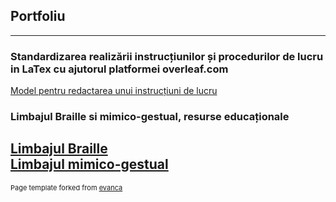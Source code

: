 ## Portfoliu
---
### Standardizarea realizării instrucțiunilor și procedurilor de lucru in LaTex cu ajutorul platformei overleaf.com
[Model pentru redactarea unui instrucțiuni de lucru](/p_1_latex_model.md)
### Limbajul Braille si mimico-gestual, resurse educaționale
[Limbajul Braille](nonverbal_1.md) <br>
[Limbajul mimico-gestual](nonverbal_2.md)
---
<p style="font-size:11px">Page template forked from <a href="https://github.com/evanca/quick-portfolio">evanca</a></p>
<!-- Remove above link if you don't want to attibute -->
